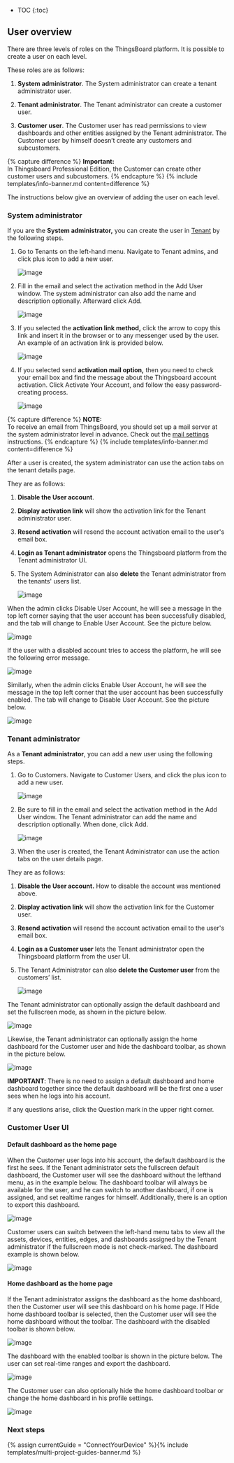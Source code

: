 
* TOC
{:toc}

## User overview

There are three levels of roles on the ThingsBoard platform. It is possible to create a user on each level.


These roles are as follows:

1) **System administrator**. The System administrator can create a tenant administrator user.

2) **Tenant administrator**. The Tenant administrator can create a customer user.

3) **Customer user**. The Customer user has read permissions to view dashboards and other entities assigned by the Tenant administrator. The Customer user by himself doesn’t create any customers and subcustomers.

{% capture difference %}
**Important:**
<br>
In Thingsboard Professional Edition, the Customer can create other customer users and subcustomers.
{% endcapture %}
{% include templates/info-banner.md content=difference %}

The instructions below give an overview of adding the user on each level.

### System administrator

If you are the **System administrator,** you can create the user in [Tenant](/docs/{{docsPrefix}}user-guide/ui/tenants) by the following steps.

1. Go to Tenants on the left-hand menu. Navigate to Tenant admins, and click plus icon to add a new user.

   ![image](/images/user-guide/ui/users/ce/tenant-user-add.png)

2. Fill in the email and select the activation method in the Add User window. 
The system administrator can also add the name and description optionally. Afterward click Add.

   ![image](/images/user-guide/ui/users/ce/user-add-window.png)

3. If you selected the **activation link method,** click the arrow to copy this link and insert it in the browser or to any messenger used by the user. An example of an activation link is provided below.

   ![image](/images/user-guide/ui/users/ce/user-activation-link.png)

4. If you selected send **activation mail option,** then you need to check your email box and find the message about the Thingsboard account activation. 
Click Activate Your Account, and follow the easy password-creating process.

   ![image](/images/user-guide/ui/users/ce/account-activation-email.png)

{% capture difference %}
**NOTE:**
<br>
To receive an email from ThingsBoard, you should set up a mail server at the system administrator level in advance.
Check out the [mail settings](/docs/{{docsPrefix}}user-guide/ui/mail-settings) instructions.
{% endcapture %}
{% include templates/info-banner.md content=difference %}


After a user is created, the system administrator can use the action tabs on the tenant details page.

They are as follows:

1) **Disable the User account**.

2) **Display activation link** will show the activation link for the Tenant administrator user.

3) **Resend activation** will resend the account activation email to the user's email box.

4) **Login as Tenant administrator** opens the Thingsboard platform from the Tenant administrator UI. 

5) The System Administrator can also **delete** the Tenant administrator from the tenants' users list.

   ![image](/images/user-guide/ui/users/ce/user-tenant-tabs.png)

When the admin clicks Disable User Account, he will see a message in the top left corner saying that the user account has been successfully disabled, and the tab will change to Enable User Account. 
See the picture below.

   ![image](/images/user-guide/ui/users/ce/user-account-disabled.png)

If the user with a disabled account tries to access the platform, he will see the following error message.

   ![image](/images/user-guide/ui/users/ce/error-message.png)

Similarly, when the admin clicks Enable User Account, he will see the message in the top left corner that the user account has been successfully enabled. The tab will change to Disable User Account. See the picture below.

   ![image](/images/user-guide/ui/users/ce/user-account-enabled.png)

### Tenant administrator

As a **Tenant administrator**, you can add a new user using the following steps.

1. Go to Customers. Navigate to Customer Users, and click the plus icon to add a new user. 

   ![image](/images/user-guide/ui/users/ce/customer-user-add.png)

2. Be sure to fill in the email and select the activation method in the Add User window.
The Tenant administrator can add the name and description optionally. When done, click Add.

   ![image](/images/user-guide/ui/users/ce/customer-user-add-window.png)

3. When the user is created, the Tenant Administrator can use the action tabs on the user details page. 

They are as follows:

1) **Disable the User account.** How to disable the account was mentioned above.  

2) **Display activation link** will show the activation link for the Customer user.

3) **Resend activation** will resend the account activation email to the user's email box. 

4) **Login as a Customer user** lets the Tenant administrator open the Thingsboard platform from the user UI. 

5) The Tenant Administrator can also **delete the Customer user** from the customers’ list.


   ![image](/images/user-guide/ui/users/ce/customer-user-account-disable.png)

The Tenant administrator can optionally assign the default dashboard and set the fullscreen mode, as shown in the picture below.


   ![image](/images/user-guide/ui/users/ce/default-dashboard-assigned.png)

Likewise, the Tenant administrator can optionally assign the home dashboard for the Customer user and hide the dashboard toolbar, as shown in the picture below.


   ![image](/images/user-guide/ui/users/ce/home-dashboard-assigned.png) 

**IMPORTANT**: There is no need to assign a default dashboard and home dashboard together since the default dashboard will be the first one a user sees when he logs into his account.

If any questions arise, click the Question mark in the upper right corner.

### Customer User UI

#### Default dashboard as the home page

When the Customer user logs into his account, the default dashboard is the first he sees. If the Tenant administrator sets the fullscreen default dashboard, the Customer user will see the dashboard without the lefthand menu, as in the example below. 
The dashboard toolbar will always be available for the user, and he can switch to another dashboard, if one is assigned, and set realtime ranges for himself.
Additionally, there is an option to export this dashboard.

   ![image](/images/user-guide/ui/users/ce/default-dashboard.png) 


Customer users can switch between the left-hand menu tabs to view all the assets, devices, entities, edges, and dashboards assigned by the Tenant administrator if the fullscreen mode is not check-marked.
The dashboard example is shown below.

   ![image](/images/user-guide/ui/users/ce/default-dashboard-not-fullscreen-1.png) 


#### Home dashboard as the home page

If the Tenant administrator assigns the dashboard as the home dashboard, then the Customer user will see this dashboard on his home page.
If Hide home dashboard toolbar is selected, then the Customer user will see the home dashboard without the toolbar.
The dashboard with the disabled toolbar is shown below.

  ![image](/images/user-guide/ui/users/ce/home-dashboard-no-toolbar.png)    

The dashboard with the enabled toolbar is shown in the picture below. The user can set real-time ranges and export the dashboard.


   ![image](/images/user-guide/ui/users/ce/home-dashboard-toolbar.png)

The Customer user can also optionally hide the home dashboard toolbar or change the home dashboard in his profile settings.
   
   ![image](/images/user-guide/ui/users/ce/profile-window.png)  

### Next steps

{% assign currentGuide = "ConnectYourDevice" %}{% include templates/multi-project-guides-banner.md %}

